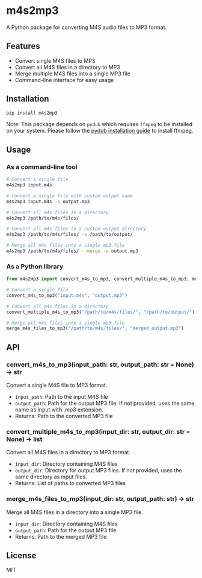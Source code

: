 # m4s2mp3

A Python package for converting M4S audio files to MP3 format.

## Features

-   Convert single M4S files to MP3
-   Convert all M4S files in a directory to MP3
-   Merge multiple M4S files into a single MP3 file
-   Command-line interface for easy usage

## Installation

```bash
pip install m4s2mp3
```

Note: This package depends on `pydub` which requires `ffmpeg` to be installed on your system. Please follow the
[pydub installation guide](https://github.com/jiaaro/pydub#installation) to install ffmpeg.

## Usage

### As a command-line tool

```bash
# Convert a single file
m4s2mp3 input.m4s

# Convert a single file with custom output name
m4s2mp3 input.m4s -o output.mp3

# Convert all m4s files in a directory
m4s2mp3 /path/to/m4s/files/

# Convert all m4s files to a custom output directory
m4s2mp3 /path/to/m4s/files/ -o /path/to/output/

# Merge all m4s files into a single mp3 file
m4s2mp3 /path/to/m4s/files/ --merge -o output.mp3
```

### As a Python library

```python
from m4s2mp3 import convert_m4s_to_mp3, convert_multiple_m4s_to_mp3, merge_m4s_files_to_mp3

# Convert a single file
convert_m4s_to_mp3("input.m4s", "output.mp3")

# Convert all m4s files in a directory
convert_multiple_m4s_to_mp3("/path/to/m4s/files/", "/path/to/output/")

# Merge all m4s files into a single mp3 file
merge_m4s_files_to_mp3("/path/to/m4s/files/", "merged_output.mp3")
```

## API

### convert_m4s_to_mp3(input_path: str, output_path: str = None) -> str

Convert a single M4S file to MP3 format.

-   `input_path`: Path to the input M4S file
-   `output_path`: Path for the output MP3 file. If not provided, uses the same name as input with .mp3 extension.
-   Returns: Path to the converted MP3 file

### convert_multiple_m4s_to_mp3(input_dir: str, output_dir: str = None) -> list

Convert all M4S files in a directory to MP3 format.

-   `input_dir`: Directory containing M4S files
-   `output_dir`: Directory for output MP3 files. If not provided, uses the same directory as input files.
-   Returns: List of paths to converted MP3 files

### merge_m4s_files_to_mp3(input_dir: str, output_path: str) -> str

Merge all M4S files in a directory into a single MP3 file.

-   `input_dir`: Directory containing M4S files
-   `output_path`: Path for the output MP3 file
-   Returns: Path to the merged MP3 file

## License

MIT
